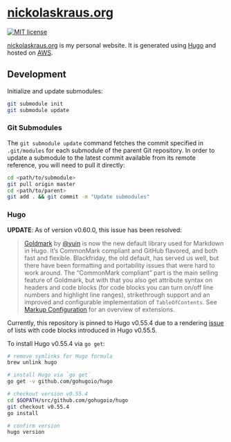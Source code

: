 # [nickolaskraus.org](https://nickolaskraus.org)

[![MIT license](https://img.shields.io/badge/License-MIT-blue.svg)](https://github.com/NickolasHKraus/nickolaskraus-org/blob/master/LICENSE)

[nickolaskraus.org](https://nickolaskraus.org) is my personal website. It is generated using [Hugo](https://gohugo.io) and hosted on [AWS](https://aws.amazon.com).

## Development

Initialize and update submodules:

```bash
git submodule init
git submodule update
```

### Git Submodules

The `git submodule update` command fetches the commit specified in `.git/modules` for each submodule of the parent Git repository. In order to update a submodule to the latest commit available from its remote reference, you will need to pull it directly:

```bash
cd <path/to/submodule>
git pull origin master
cd <path/to/parent>
git add . && git commit -m "Update submodules"
```

### Hugo

**UPDATE**: As of version v0.60.0, this issue has been resolved:

>[Goldmark](https://github.com/yuin/goldmark) by [@yuin](https://github.com/yuin) is now the new default library used for Markdown in Hugo. It’s CommonMark compliant and GitHub flavored, and both fast and flexible. Blackfriday, the old default, has served us well, but there have been formatting and portability issues that were hard to work around. The “CommonMark compliant” part is the main selling feature of Goldmark, but with that you also get attribute syntax on headers and code blocks (for code blocks you can turn on/off line numbers and highlight line ranges), strikethrough support and an improved and configurable implementation of `TableOfContents`. See [Markup Configuration](https://gohugo.io/getting-started/configuration-markup) for an overview of extensions.

Currently, this repository is pinned to Hugo v0.55.4 due to a rendering [issue](https://github.com/gohugoio/hugo/issues/6040) of lists with code blocks introduced in Hugo v0.55.5.

To install Hugo v0.55.4 via `go get`:

```bash
# remove symlinks for Hugo formula
brew unlink hugo

# install Hugo via `go get`
go get -v github.com/gohugoio/hugo

# checkout version v0.55.4
cd $GOPATH/src/github.com/gohugoio/hugo
git checkout v0.55.4
go install

# confirm version
hugo version
```
